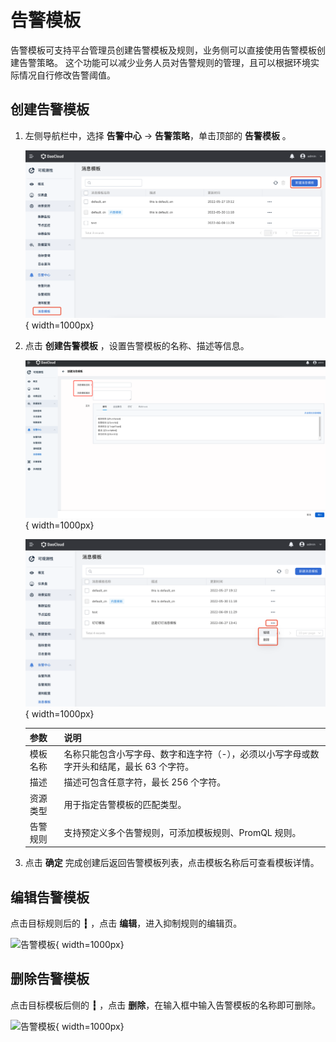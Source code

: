 # 告警模板

告警模板可支持平台管理员创建告警模板及规则，业务侧可以直接使用告警模板创建告警策略。
这个功能可以减少业务人员对告警规则的管理，且可以根据环境实际情况自行修改告警阈值。

## 创建告警模板

1. 左侧导航栏中，选择 **告警中心** -> **告警策略**，单击顶部的 **告警模板** 。

    ![告警模板](../../images/template01.png){ width=1000px}

2. 点击 **创建告警模板** ，设置告警模板的名称、描述等信息。

    ![设置名称](../../images/template02.png){ width=1000px}

    ![添加规则](../../images/template03.png){ width=1000px}

    | 参数 | 说明 |
    | ---- | ---- |
    | 模板名称 | 名称只能包含小写字母、数字和连字符（-），必须以小写字母或数字开头和结尾，最长 63 个字符。 |
    | 描述 | 描述可包含任意字符，最长 256 个字符。|
    | 资源类型 | 用于指定告警模板的匹配类型。 |
    | 告警规则 | 支持预定义多个告警规则，可添加模板规则、PromQL 规则。 |

3. 点击 **确定** 完成创建后返回告警模板列表，点击模板名称后可查看模板详情。

## 编辑告警模板

点击目标规则后的 **┇** ，点击 **编辑**，进入抑制规则的编辑页。

![告警模板](../../images/template04.png){ width=1000px}

## 删除告警模板

点击目标模板后侧的 **┇** ，点击 **删除**，在输入框中输入告警模板的名称即可删除。

![告警模板](../../images/template05.png){ width=1000px}